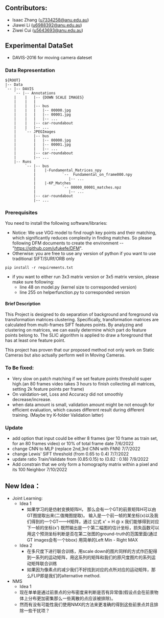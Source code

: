 ## Contributors:

* Isaac Zhang (u7334258@anu.edu.au)
* Jiawei Li   (u6988392@anu.edu.au)
* Ziwei Cui   (u5643693@anu.edu.au)

## Experimental DataSet
* DAVIS-2016 for moving camera dateset

### Data Representation 
```
${ROOT}
|-- Data
`-- |-- DAVIS
    `-- |-- Annotations
    |    |   |-- {DOWN SCALE IMAGES} 
    |    |   |
    |    |   |-- bus
    |    |   |   |-- 00000.jpg
    |    |   |   |-- 00001.jpg
    |    |   |   |-- ... 
    |    |   |-- car-roundabout
    |    |   |-- ...
    |    `-- JPEGImages
    |        |-- bus
    |        |   |-- 00000.jpg
    |        |   |-- 00001.jpg
    |        |   |-- ... 
    |        |-- car-roundabout
    |        |-- ...
    |-- Runs
         `-- |-- bus
             |    |-Fundamental_Matrices_npy
             |            `--  Fundamental_on_frame000.npy
             |               |-- ...
             |    |-KP_Matches
             |            `-- 00000_00001_matches.npz
             |               |-- ...
             |-- car-roundabout
             |-- ...
```


### Prerequisites
You need to install the following software/libraries:
* Notice: We use VGG model to find rough key points and their matching, which significantly reduces complexity in finding matches. So please following DFM documents to create the environment -- "https://github.com/ufukefe/DFM".   
* Otherwise: you are free to use any version of python if you want to use traditional SIFT/SURf/ORB only
```shell 
pip install -r requirements.txt
```
* if you want to either run 3x3 matrix version or 3x5 matrix version, please make sure following:
  * line 48 on model.py (kernel size to corresponded version)
  * line 255 on helperfunction.py to corresponded version 

  
#### Brief Description
This Project is designed to do separation of background and foreground via transformation matrices clustering. Specifically, transformation matrices are calculated from multi-frames SIFT features points. By analyzing and clustering on matrices, we can easily determine which part do feature points belong to. The SLIC algorithm is applied to draw a foreground that has at least one feature point.

This project has proven that our proposed method not only work on Static Cameras but also actually perform well in Moving Cameras.
    


### To Be fixed:
* Very slow on patch matching if we set feature points threshold super high.(an 80 frames video takes 3 hours to finish collecting all matrices, setting 2k feature points per frame)
* On validation-set, Loss and Accuracy did not smoothly decrease/increase.
* when data amount is small, validation amount might be not enough for efficient evaluation, which causes different result during different training. (Maybe try K-folder Validation latter)


### Update
* add option that input could be either 8 frames (per 10 frame as train set, for an 80 frames video) or 10% of total frame date 7/6/2022  
* change CNN to MLP (replace 2nd,3rd CNN with FNN) 7/7/2022
* change Lewis' SIFT threshold (from 0.65 to 0.4) 7/7/2022
* update ratio Train/Validate from (0.85:0.15) to (0.82 : 0.18)  7/9/2022
* Add constrain that we only form a homography matrix within a pixel and its 100 Neighbor 7/10/2022







## New Idea：
* Joint Learning:
  * Idea 1 
    * 如果学习的是仿射变换矩阵H，
    那么会有一个GT的前景矩阵H可以由GT图提取出来(二值掩图提取)。
    输入是一个前一帧的某坐标(x)以及我们得到的一个GT——H矩阵，通过 公式 x' = H @ x 我们能够得到对应下一帧的坐标(x')
    既然输出是一个第二幅图的估计坐标，损失函数可以用这个预测坐标判断是否在第二张图的ground-truth的范围里面(通过GT images会有一个bbox)
    用简单的Left Min - Right MAX
  * Idea 2
    * 在多尺度下进行联合训练，用scale down的图片同样的方式作匹配得到一系列的运动矩阵，用这系列的矩阵和我们的原尺度图片的系列运动矩阵联合训练
    * 如果因为像素点的减少我们不好找到对应的点所对应的运动矩阵，那么FLIP即是我们的alternative method.
* NMS
  * Idea 1
  * 现在单单是通过前景点的分布密度来判断是否有异常值(假设点会在前景物体上分布更加密集那么一些离散的点应该被排除)。
  * 然而有没有可能性我们使用NMX的方法来更准确的得到这些前景点并且排除一些干扰项？